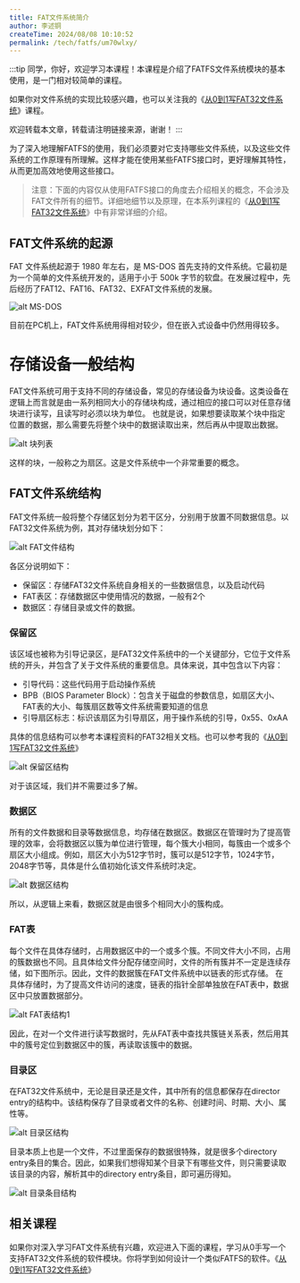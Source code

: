 ```yaml
---
title: FAT文件系统简介
author: 李述铜
createTime: 2024/08/08 10:10:52
permalink: /tech/fatfs/um70wlxy/
---
```

:::tip
同学，你好，欢迎学习本课程！本课程是介绍了FATFS文件系统模块的基本使用，是一门相对较简单的课程。

如果你对文件系统的实现比较感兴趣，也可以关注我的《[从0到1写FAT32文件系统](https://wuptg.xetlk.com/s/VeHie)》课程。

欢迎转载本文章，转载请注明链接来源，谢谢！
:::

为了深入地理解FATFS的使用，我们必须要对它支持哪些文件系统，以及这些文件系统的工作原理有所理解。这样才能在使用某些FATFS接口时，更好理解其特性，从而更加高效地使用这些接口。

> 注意：下面的内容仅从使用FATFS接口的角度去介绍相关的概念，不会涉及FAT文件所有的细节。详细地细节以及原理，在本系列课程的《[从0到1写FAT32文件系统](https://wuptg.xetlk.com/s/VeHie)》中有非常详细的介绍。

## FAT文件系统的起源
FAT 文件系统起源于 1980 年左右，是 MS-DOS 首先支持的文件系统。它最初是为一个简单的文件系统开发的，适用于小于 500k 字节的软盘。在发展过程中，先后经历了FAT12、FAT16、FAT32、EXFAT文件系统的发展。

![alt MS-DOS](../../../../../.vuepress/public/image/docs/notes/tech/fatfs/use/c1/fat/image.png)

目前在PC机上，FAT文件系统用得相对较少，但在嵌入式设备中仍然用得较多。
# 存储设备一般结构
FAT文件系统可用于支持不同的存储设备，常见的存储设备为块设备。这类设备在逻辑上而言就是由一系列相同大小的存储块构成，通过相应的接口可以对任意存储块进行读写，且读写时必须以块为单位。
也就是说，如果想要读取某个块中指定位置的数据，那么需要先将整个块中的数据读取出来，然后再从中提取出数据。

![alt 块列表](../../../../../.vuepress/public/image/docs/notes/tech/fatfs/use/c1/fat/image-1.png)

这样的块，一般称之为扇区。这是文件系统中一个非常重要的概念。
## FAT文件系统结构
FAT文件系统一般将整个存储区划分为若干区分，分别用于放置不同数据信息。以FAT32文件系统为例，其对存储块划分如下：

![alt FAT文件结构](../../../../../.vuepress/public/image/docs/notes/tech/fatfs/use/c1/fat/image-2.png)

各区分说明如下：
- 保留区：存储FAT32文件系统自身相关的一些数据信息，以及启动代码
- FAT表区：存储数据区中使用情况的数据，一般有2个
- 数据区：存储目录或文件的数据。
### 保留区
该区域也被称为引导记录区，是FAT32文件系统中的一个关键部分，它位于文件系统的开头，并包含了关于文件系统的重要信息。具体来说，其中包含以下内容：

- 引导代码：这些代码用于启动操作系统
- BPB（BIOS Parameter Block）：包含关于磁盘的参数信息，如扇区大小、FAT表的大小、每簇扇区数等文件系统需要知道的信息
- 引导扇区标志：标识该扇区为引导扇区，用于操作系统的引导，0x55、0xAA

具体的信息结构可以参考本课程资料的FAT32相关文档。也可以参考我的《[从0到1写FAT32文件系统](https://wuptg.xetlk.com/s/VeHie)》

![alt 保留区结构](../../../../../.vuepress/public/image/docs/notes/tech/fatfs/use/c1/fat/image-3.png)

对于该区域，我们并不需要过多了解。
### 数据区
所有的文件数据和目录等数据信息，均存储在数据区。数据区在管理时为了提高管理的效率，会将数据区以簇为单位进行管理，每个簇大小相同，每簇由一个或多个扇区大小组成。例如，扇区大小为512字节时，簇可以是512字节，1024字节，2048字节等，具体是什么值初始化该文件系统时决定。

![alt 数据区结构](../../../../../.vuepress/public/image/docs/notes/tech/fatfs/use/c1/fat/image-4.png)

所以，从逻辑上来看，数据区就是由很多个相同大小的簇构成。
### FAT表
每个文件在具体存储时，占用数据区中的一个或多个簇。不同文件大小不同，占用的簇数据也不同。且具体给文件分配存储空间时，文件的所有簇并不一定是连续存储，如下图所示。因此，文件的数据簇在FAT文件系统中以链表的形式存储。
在具体存储时，为了提高文件访问的速度，链表的指针全部单独放在FAT表中，数据区中只放置数据部分。

![alt FAT表结构1](../../../../../.vuepress/public/image/docs/notes/tech/fatfs/use/c1/fat/image-5.png)

因此，在对一个文件进行读写数据时，先从FAT表中查找共簇链关系表，然后用其中的簇号定位到数据区中的簇，再读取该簇中的数据。
### 目录区
在FAT32文件系统中，无论是目录还是文件，其中所有的信息都保存在director entry的结构中。该结构保存了目录或者文件的名称、创建时间、时期、大小、属性等。

![alt 目录区结构](../../../../../.vuepress/public/image/docs/notes/tech/fatfs/use/c1/fat/image-6.png)

目录本质上也是一个文件，不过里面保存的数据很特殊，就是很多个directory entry条目的集合。因此，如果我们想得知某个目录下有哪些文件，则只需要读取该目录的内容，解析其中的directory entry条目，即可遍历得知。

![alt 目录条目结构](../../../../../.vuepress/public/image/docs/notes/tech/fatfs/use/c1/fat/image-7.png)

## 相关课程
如果你对深入学习FAT文件系统有兴趣，欢迎进入下面的课程，学习从0手写一个支持FAT32文件系统的软件模块。你将学到如何设计一个类似FATFS的软件。《[从0到1写FAT32文件系统](https://wuptg.xetlk.com/s/VeHie)》

